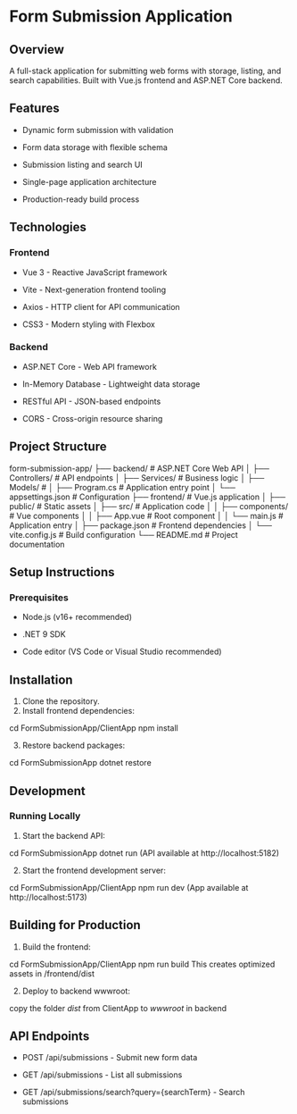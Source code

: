 ﻿# Form Submission Application

## Overview
A full-stack application for submitting web forms with storage, listing, and search capabilities. Built with Vue.js frontend and ASP.NET Core backend.

## Features
- Dynamic form submission with validation

- Form data storage with flexible schema

- Submission listing and search UI

- Single-page application architecture

- Production-ready build process

## Technologies
### Frontend
+ Vue 3 - Reactive JavaScript framework

+ Vite - Next-generation frontend tooling

+ Axios - HTTP client for API communication

+ CSS3 - Modern styling with Flexbox

### Backend
+ ASP.NET Core - Web API framework

+ In-Memory Database - Lightweight data storage

+ RESTful API - JSON-based endpoints
 
+ CORS - Cross-origin resource sharing

## Project Structure
form-submission-app/
├── backend/                  # ASP.NET Core Web API
│   ├── Controllers/          # API endpoints
│   ├── Services/             # Business logic
│   ├── Models/               # 
│   ├── Program.cs            # Application entry point
│   └── appsettings.json      # Configuration
├── frontend/                 # Vue.js application
│   ├── public/               # Static assets
│   ├── src/                  # Application code
│   │   ├── components/       # Vue components
│   │   ├── App.vue           # Root component
│   │   └── main.js           # Application entry
│   ├── package.json          # Frontend dependencies
│   └── vite.config.js        # Build configuration
└── README.md                 # Project documentation

## Setup Instructions
### Prerequisites
- Node.js (v16+ recommended)

- .NET 9 SDK

- Code editor (VS Code or Visual Studio recommended)

## Installation
1. Clone the repository.
2. Install frontend dependencies: 

cd FormSubmissionApp/ClientApp
npm install

3. Restore backend packages:

cd FormSubmissionApp
dotnet restore

## Development
### Running Locally
1. Start the backend API:

cd FormSubmissionApp
dotnet run
(API available at http://localhost:5182)

2. Start the frontend development server:

cd FormSubmissionApp/ClientApp
npm run dev
(App available at http://localhost:5173)

## Building for Production
1. Build the frontend:

cd FormSubmissionApp/ClientApp
npm run build
This creates optimized assets in /frontend/dist

2. Deploy to backend wwwroot:

copy the folder *dist* from ClientApp to *wwwroot* in backend

## API Endpoints
- POST /api/submissions - Submit new form data

- GET /api/submissions - List all submissions

- GET /api/submissions/search?query={searchTerm} - Search submissions
